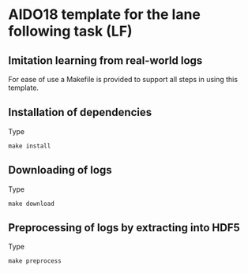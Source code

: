 # AIDO18 template for the lane following task (LF)

## Imitation learning from real-world logs


For ease of use a Makefile is provided to support all steps in using this template. 


## Installation of dependencies

Type

```
make install
``` 

## Downloading of logs

Type

```
make download
```

## Preprocessing of logs by extracting into HDF5

Type

```
make preprocess
```  